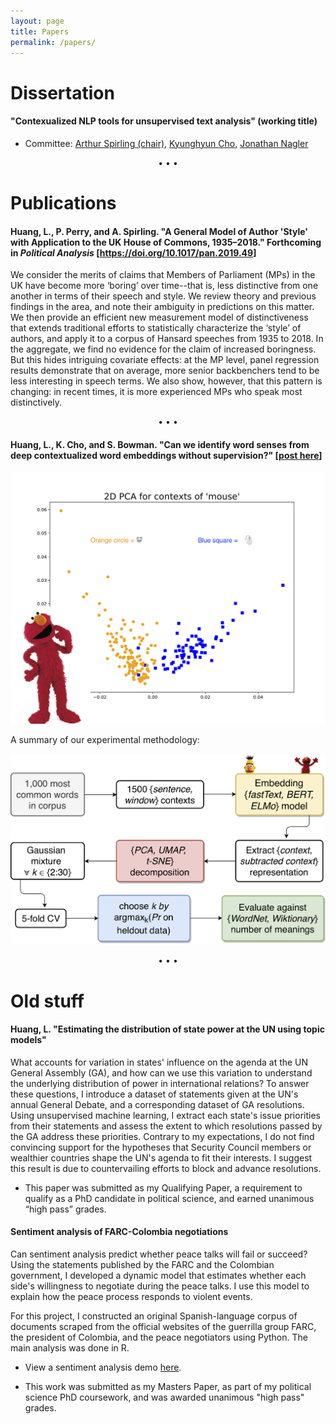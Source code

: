 ```yaml
---
layout: page
title: Papers
permalink: /papers/
---
```



# Dissertation

#### "Contexualized NLP tools for unsupervised text analysis" (working title)

* Committee: <a href="https://www.nyu.edu/projects/spirling/">Arthur Spirling (chair)</a>, <a href="http://www.kyunghyuncho.me/">Kyunghyun Cho</a>, <a href="http://as.nyu.edu/content/nyu-as/as/faculty/jonathan-nagler.html">Jonathan Nagler</a>

<p style="text-align: center;">&bull; &bull; &bull;</p>

# Publications

#### Huang, L., P. Perry, and A. Spirling. "A General Model of Author 'Style' with Application to the UK House of Commons, 1935–2018." Forthcoming in _Political Analysis_ [<a href="https://doi.org/10.1017/pan.2019.49">https://doi.org/10.1017/pan.2019.49</a>]

We consider the merits of claims that Members of Parliament (MPs) in the UK have become more ‘boring’ over time--that is, less distinctive from one another in terms of their speech and style. We review theory and previous findings in the area, and note their ambiguity in predictions on this matter. We then provide an efficient new measurement model of distinctiveness that extends traditional efforts to statistically characterize the ‘style’ of authors, and apply it to a corpus of Hansard speeches from 1935 to 2018. In the aggregate, we find no evidence for the claim of increased boringness. But this hides intriguing covariate effects: at the MP level, panel regression results demonstrate that on average, more senior backbenchers tend to be less interesting in speech terms. We also show, however, that this pattern is changing: in recent times, it is more experienced MPs who speak most distinctively.

<p style="text-align: center;">&bull; &bull; &bull;</p>

#### Huang, L., K. Cho, and S. Bowman. "Can we identify word senses from deep contextualized word embeddings without supervision?" [<a href="https://medium.com/@leslie_huang/automatic-extraction-of-word-senses-from-deep-contextualized-word-embeddings-2f09f16e820">post here</a>]

![](elmo.png)

A summary of our experimental methodology:

![](diag.png)

<p style="text-align: center;">&bull; &bull; &bull;</p>

# Old stuff

#### Huang, L. "Estimating the distribution of state power at the UN using topic models"

What accounts for variation in states' influence on the agenda at the UN General Assembly (GA), and how can we use this variation to understand the underlying distribution of power in international relations? To answer these questions, I introduce a dataset of statements given at the UN's annual General Debate, and a corresponding dataset of GA resolutions. Using unsupervised machine learning, I extract each state's issue priorities from their statements and assess the extent to which resolutions passed by the GA address these priorities. Contrary to my expectations, I do not find convincing support for the hypotheses that Security Council members or wealthier countries shape the UN's agenda to fit their interests. I suggest this result is due to countervailing efforts to block and advance resolutions.

* This paper was submitted as my Qualifying Paper, a requirement to qualify as a PhD candidate in political science, and earned unanimous “high pass” grades.

#### Sentiment analysis of FARC-Colombia negotiations

Can sentiment analysis predict whether peace talks will fail or succeed? Using the statements published by the FARC and the Colombian government, I developed a dynamic model that estimates whether each side's willingness to negotiate during the peace talks. I use this model to explain how the peace process responds to violent events.

For this project, I constructed an original Spanish-language corpus of documents scraped from the official websites of the guerrilla group FARC, the president of Colombia, and the peace negotiators using Python. The main analysis was done in R.

* View a sentiment analysis demo <a href="https://leslie-huang.github.io/sentiment_demo/sentiment.html">here</a>.

* This work was submitted as my Masters Paper, as part of my political science PhD coursework, and was awarded unanimous "high pass" grades.
